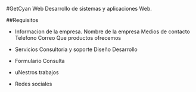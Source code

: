 #GetCyan Web
Desarrollo de sistemas y aplicaciones Web.

##Requisitos

* Informacion de la empresa.
	Nombre de la empresa
	Medios de contacto
		Telefono
		Correo
	Que productos ofrecemos

* Servicios
	Consultoria y soporte
	Diseño
	Desarrollo

* Formulario 
	Consulta

* uNestros trabajos

* Redes sociales
	
##